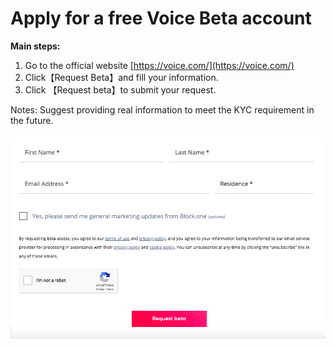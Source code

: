 # Apply for a free Voice Beta account

**Main steps:**

1. Go to the official website [https://voice.com/](https://voice.com/)
2. Click【Request Beta】and fill your information.&#x20;
3. Click 【Request beta】to submit your request.

Notes: Suggest providing real information to meet the KYC requirement in the future.

![](<../../.gitbook/assets/image (4).png>)
